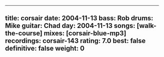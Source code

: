 
---
title: corsair
date: 2004-11-13
bass:	Rob
drums:	Mike
guitar:	Chad
day: 2004-11-13
songs: [walk-the-course]
mixes: [corsair-blue-mp3]
recordings: corsair-143
rating: 7.0
best: false
definitive: false
weight: 0
---
